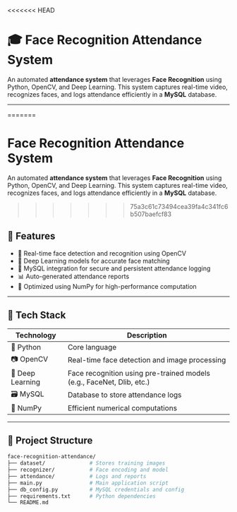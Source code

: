 <<<<<<< HEAD
# 🎓 Face Recognition Attendance System

An automated **attendance system** that leverages **Face Recognition** using Python, OpenCV, and Deep Learning. This system captures real-time video, recognizes faces, and logs attendance efficiently in a **MySQL** database.


---

=======
# Face Recognition Attendance System

An automated **attendance system** that leverages **Face Recognition** using Python, OpenCV, and Deep Learning. This system captures real-time video, recognizes faces, and logs attendance efficiently in a **MySQL** database.

>>>>>>> 75a3c61c73494cea39fa4c341fc6b507baefcf83
## 📌 Features

- 🎥 Real-time face detection and recognition using OpenCV
- 🤖 Deep Learning models for accurate face matching
- 💾 MySQL integration for secure and persistent attendance logging
- 📊 Auto-generated attendance reports
- 🧠 Optimized using NumPy for high-performance computation

---

## 🚀 Tech Stack

| Technology | Description |
|------------|-------------|
| 🐍 Python   | Core language |
| 📷 OpenCV   | Real-time face detection and image processing |
| 🤖 Deep Learning | Face recognition using pre-trained models (e.g., FaceNet, Dlib, etc.) |
| 🗃 MySQL    | Database to store attendance logs |
| 🔣 NumPy    | Efficient numerical computations |

---

## 📁 Project Structure

```bash
face-recognition-attendance/
├── dataset/              # Stores training images
├── recognizer/           # Face encoding and model
├── attendance/           # Logs and reports
├── main.py               # Main application script
├── db_config.py          # MySQL credentials and config
├── requirements.txt      # Python dependencies
└── README.md
